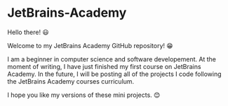 # JetBrains-Academy

Hello there! :smiley:

Welcome to my JetBrains Academy GitHub repository! :grin:

I am a beginner in computer science and software developement.
At the moment of writing, I have just finished my first course on JetBrains Academy.
In the future, I will be posting all of the projects I code following the JetBrains Academy courses curriculum.

I hope you like my versions of these mini projects. :blush:
